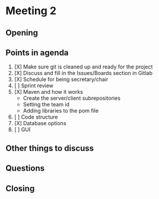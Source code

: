 # Meeting 2

## Opening

## Points in agenda

1. [X] Make sure git is cleaned up and ready for the project
1. [X] Discuss and fill in the Issues/Boards section in Gitlab
1. [X] Schedule for being secretary/chair
1. [ ] Sprint review
1. [X] Maven and how it works
	* Create the server/client subrepositories
	* Setting the team id
	* Adding libraries to the pom file
1. [ ] Code structure
1. [X] Database options
1. [ ] GUI 

## Other things to discuss

## Questions

## Closing